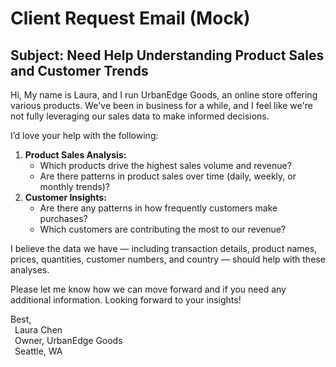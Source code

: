 # Client Request Email (Mock)

## Subject: Need Help Understanding Product Sales and Customer Trends
Hi,
My name is Laura, and I run UrbanEdge Goods, an online store offering various products. We've been in business for a while, and I feel like we're not fully leveraging our sales data to make informed decisions.

I’d love your help with the following:
1.	**Product Sales Analysis:**
    - Which products drive the highest sales volume and revenue?
    - Are there patterns in product sales over time (daily, weekly, or monthly trends)?
2.	**Customer Insights:**
    - Are there any patterns in how frequently customers make purchases?
    - Which customers are contributing the most to our revenue?

I believe the data we have — including transaction details, product names, prices, quantities, customer numbers, and country — should help with these analyses.

Please let me know how we can move forward and if you need any additional information.
Looking forward to your insights!

Best,<br/>
&ensp;Laura Chen<br/>
&ensp;Owner, UrbanEdge Goods<br/>
&ensp;Seattle, WA
